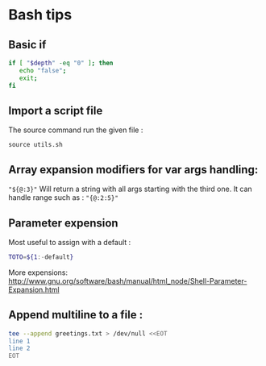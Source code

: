 # Bash tips

## Basic if

```bash
if [ "$depth" -eq "0" ]; then
   echo "false";
   exit;
fi
```

## Import a script file

The source command run the given file :
```
source utils.sh
```

## Array expansion modifiers for var args handling:

`"${@:3}"` Will return a string with all args starting with the third one.
It can handle range such as : `"{@:2:5}"`

## Parameter expension

Most useful to assign with a default :

```bash
TOTO=${1:-default}
```
More expensions: http://www.gnu.org/software/bash/manual/html_node/Shell-Parameter-Expansion.html

## Append multiline to a file :

```bash
tee --append greetings.txt > /dev/null <<EOT
line 1
line 2
EOT
```
